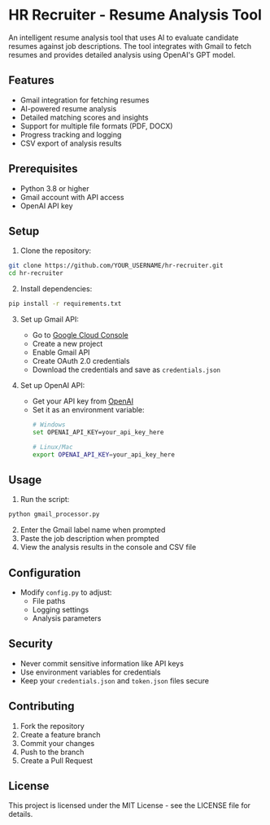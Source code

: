 # HR Recruiter - Resume Analysis Tool

An intelligent resume analysis tool that uses AI to evaluate candidate resumes against job descriptions. The tool integrates with Gmail to fetch resumes and provides detailed analysis using OpenAI's GPT model.

## Features

- Gmail integration for fetching resumes
- AI-powered resume analysis
- Detailed matching scores and insights
- Support for multiple file formats (PDF, DOCX)
- Progress tracking and logging
- CSV export of analysis results

## Prerequisites

- Python 3.8 or higher
- Gmail account with API access
- OpenAI API key

## Setup

1. Clone the repository:
```bash
git clone https://github.com/YOUR_USERNAME/hr-recruiter.git
cd hr-recruiter
```

2. Install dependencies:
```bash
pip install -r requirements.txt
```

3. Set up Gmail API:
   - Go to [Google Cloud Console](https://console.cloud.google.com/)
   - Create a new project
   - Enable Gmail API
   - Create OAuth 2.0 credentials
   - Download the credentials and save as `credentials.json`

4. Set up OpenAI API:
   - Get your API key from [OpenAI](https://platform.openai.com/)
   - Set it as an environment variable:
     ```bash
     # Windows
     set OPENAI_API_KEY=your_api_key_here
     
     # Linux/Mac
     export OPENAI_API_KEY=your_api_key_here
     ```

## Usage

1. Run the script:
```bash
python gmail_processor.py
```

2. Enter the Gmail label name when prompted
3. Paste the job description when prompted
4. View the analysis results in the console and CSV file

## Configuration

- Modify `config.py` to adjust:
  - File paths
  - Logging settings
  - Analysis parameters

## Security

- Never commit sensitive information like API keys
- Use environment variables for credentials
- Keep your `credentials.json` and `token.json` files secure

## Contributing

1. Fork the repository
2. Create a feature branch
3. Commit your changes
4. Push to the branch
5. Create a Pull Request

## License

This project is licensed under the MIT License - see the LICENSE file for details. 